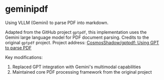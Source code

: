 # geminipdf

Using VLLM (Gemini) to parse PDF into markdown.

Adapted from the GitHub project `gptpdf`, this implementation uses the Gemini large language model for PDF document parsing. Credits to the original `gptpdf` project. Project address: [CosmosShadow/gptpdf: Using GPT to parse PDF](https://github.com/CosmosShadow/gptpdf)

Key modifications:
1. Replaced GPT integration with Gemini's multimodal capabilities
2. Maintained core PDF processing framework from the original project
